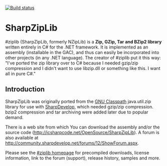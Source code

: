[![Build status](https://ci.appveyor.com/api/projects/status/ljqg88y94s7681mp/branch/build?svg=true)](https://ci.appveyor.com/project/McNeight/sharpziplib-ooxdl/branch/build)


SharpZipLib
===========

\#ziplib (SharpZipLib, formerly NZipLib) is a **Zip, GZip, Tar and BZip2 library** written entirely in C\# for the .NET framework. It is implemented as an assembly (installable in the GAC), and thus can easily be incorporated into other projects (in any .NET language). The creator of #ziplib put it this way: "I've ported the zip library over to C\# because I needed gzip/zip compression and I didn't want to use libzip.dll or something like this. I want all in pure C\#."

Introduction
------------

SharpZipLib was originally ported from the [GNU Classpath](http://www.gnu.org/software/classpath/) java.util.zip library for use with [SharpDevelop](http://www.icsharpcode.net/OpenSource/SD), which needed gzip/zip compression. bzip2 compression and tar archiving were added later due to popular demand.

There is a web site from which You can download the assembly and/or the source code (<http://icsharpcode.net/OpenSource/SharpZipLib>). A forum is also available at http://community.sharpdevelop.net/forums/12/ShowForum.aspx.

Please see the [\#ziplib homepage](http://icsharpcode.github.io/SharpZipLib/) for precompiled downloads, license information, link to the forum (support), release history, samples and more.

